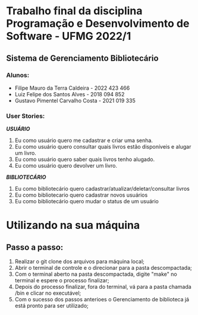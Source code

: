 # Trabalho final da disciplina Programação e Desenvolvimento de Software - UFMG 2022/1

## Sistema de Gerenciamento Bibliotecário

### Alunos:

- Filipe Mauro da Terra Caldeira - 2022 423 466
- Luiz Felipe dos Santos Alves - 2018 094 852
- Gustavo Pimentel Carvalho Costa - 2021 019 335

### User Stories:

***USUÁRIO***

1. Eu como usuário quero me cadastrar e criar uma senha.
2. Eu como usuário quero consultar quais livros estão disponíveis e alugar um livro.
3. Eu como usuário quero saber quais livros tenho alugado.
5. Eu como usuário quero devolver um livro.

***BIBLIOTECÁRIO***

1. Eu como bibliotecário quero cadastrar/atualizar/deletar/consultar livros
2. Eu como bibliotecario quero cadastrar novos usuários
3. Eu como bibliotecário quero mudar o status de um usuário

# Utilizando na sua máquina

## Passo a passo:

1. Realizar o git clone dos arquivos para máquina local;
2. Abrir o terminal de controle e o direcionar para a pasta descompactada;
3. Com o terminal aberto na pasta descompactada, digite "make" no terminal e espere o processo finalizar;
4. Depois do processo finalizar, fora do terminal, vá para a pasta chamada /bin e clicar no executável;
5. Com o sucesso dos passos anterioes o Gerenciamento de biblioteca já está pronto para ser utilizado;
